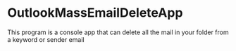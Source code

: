 # OutlookMassEmailDeleteApp
This program is a console app that can delete all the mail in your folder from a keyword or sender email 
